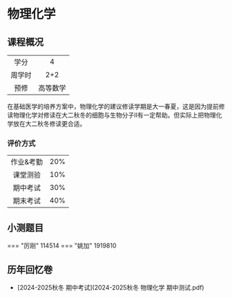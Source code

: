 # 物理化学

## 课程概况

|||
| :---: | :---: |
| 学分 | 4 |
| 周学时 | 2+2 |
| 预修 | 高等数学 |

在基础医学的培养方案中，物理化学的建议修读学期是大一春夏，这是因为提前修读物理化学对修读在大二秋冬的细胞与生物分子Ⅱ有一定帮助。但实际上把物理化学放在大二秋冬修读更合适。

### 评价方式

|||
| :---: | :---: |
| 作业&考勤 | 20% |
| 课堂测验 | 10% |
| 期中考试 | 30% |
| 期末考试 | 40% |

## 小测题目
=== "厉刚"
    114514
=== "姚加"
    1919810

## 历年回忆卷
- [2024-2025秋冬 期中考试](2024-2025秋冬 物理化学 期中测试.pdf)